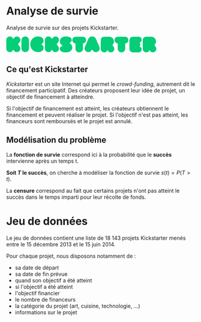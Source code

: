 # Analyse de survie

Analyse de survie sur des projets Kickstarter.

![Logo Kickstarter](img/kickstarter-logo.svg)

## Ce qu'est Kickstarter

_Kickstarter_ est un site Internet qui permet le _crowd-funding_, autrement dit le financement participatif. Des créateurs proposent leur idée de projet, un objectif de financement à atteindre.

Si l'objectif de financement est atteint, les créateurs obtiennent le financement et peuvent réaliser le projet. Si l'objectif n'est pas atteint, les financeurs sont remboursés et le projet est annulé.

## Modélisation du problème

La **fonction de survie** correspond ici à la probabilité que le **succès** intervienne après un temps t.

**Soit $T$ le succès**, on cherche à modéliser la fonction de survie $s(t) = P(T > t)$.

La **censure** correspond au fait que certains projets n'ont pas atteint le succès dans le temps imparti pour leur récolte de fonds.

# Jeu de données

Le jeu de données contient une liste de 18 143 projets Kickstarter menés entre le 15 décembre 2013 et le 15 juin 2014.

Pour chaque projet, nous disposons notamment de :
- sa date de départ
- sa date de fin prévue
- quand son objectif a été atteint
- si l'objectif a été atteint
- l'objectif financier
- le nombre de financeurs
- la catégorie du projet (art, cuisine, technologie, ...)
- informations sur le projet
